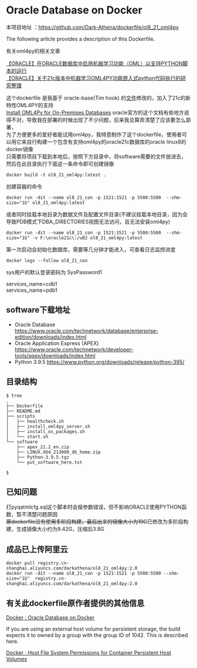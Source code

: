 # Oracle Database on Docker

本项目地址 ：https://github.com/Dark-Athena/dockerfile/ol8_21_oml4py

The following article provides a description of this Dockerfile.  

有关oml4py的相关文章

[【ORACLE】在ORACLE数据库中启用机器学习功能（OML）以支持PYTHON脚本的运行](https://www.darkathena.top/archives/oml4py-server-setup)  
[【ORACLE】关于21c版本中机器学习OML4PY功能嵌入式python代码执行的研究整理](https://www.darkathena.top/archives/about-oml4py-part2)  

这个dockerfile 是我基于 oracle-base(Tim hook) 的[文件](https://github.com/oraclebase/dockerfiles/tree/master/database/ol8_21)修改的，加入了21c的新特性OML4PY的支持  
[Install OML4Py for On-Premises Databases](https://docs.oracle.com/en/database/oracle/machine-learning/oml4py/1/mlpug/install-oml4py-premises-databases.html)
oracle官方的这个文档有些地方说得不对，导致我在部署的时候出现了不少问题，后来我总算弄清楚了应该要怎么部署，  
为了方便更多的爱好者能试用oml4py，我特意制作了这个dockerfile，使用者可以用它来自行构建一个包含有支持oml4py的oracle21c数据库的oracle linux8的docker镜像   
只需要将项目下载到本地后，按照下方目录中，将software需要的文件放进去，  
然后在此目录执行下面这一条命令即可创建镜像   
```
docker build -t ol8_21_oml4py:latest .
```
创建容器的命令
```
docker run -dit --name ol8_21_con -p 1521:1521 -p 5500:5500  --shm-size="1G" ol8_21_oml4py:latest
```
或者同时挂载本地目录为数据文件及配置文件目录(不建议挂载本地目录，因为会导致PDB模式下DBA_DIRECTORIES视图无法访问，且无法安装oml4py)
```
docker run -dit --name ol8_21_con -p 1521:1521 -p 5500:5500  --shm-size="1G" -v F:\oracle21c\:/u02 ol8_21_oml4py:latest
```

第一次启动会初始化数据库，需要等几分钟才能进入，可查看日志监控进度   
```
docker logs --follow ol8_21_con
```

sys用户的默认登录密码为 SysPassword1   

services_name=cdb1    
services_name=pdb1

## software下载地址
   - Oracle Database
       https://www.oracle.com/technetwork/database/enterprise-edition/downloads/index.html
   - Oracle Application Express (APEX)
       https://www.oracle.com/technetwork/developer-tools/apex/downloads/index.html
   - Python 3.9.5
       https://www.python.org/downloads/release/python-395/

## 目录结构
```
$ tree
.
├── Dockerfile
├── README.md
├── scripts
│   ├── healthcheck.sh
│   ├── install_oml4py_server.sh
│   ├── install_os_packages.sh
│   └── start.sh
└── software
    ├── apex_21.2_en.zip
    ├── LINUX.X64_213000_db_home.zip
    ├── Python-3.9.5.tgz
    └── put_software_here.txt

$
```

## 已知问题
打pyqatmlcfg.sql这个脚本时会报参数错误，但不影响ORACLE使用PYTHON函数，暂不清楚问题原因    
~~原dockerfile没有使用多阶段构建，最后出来的镜像大小为19G~~已修改为多阶段构建，生成镜像大小约为9.42G，压缩后3.8G

## 成品已上传阿里云
```
docker pull registry.cn-shanghai.aliyuncs.com/darkathena/ol8_21_oml4py:2.0
docker run -dit --name ol8_21_con -p 1521:1521 -p 5500:5500 --shm-size="1G"  registry.cn-shanghai.aliyuncs.com/darkathena/ol8_21_oml4py:2.0
```

## 有关此dockerfile原作者提供的其他信息

[Docker : Oracle Database on Docker](https://oracle-base.com/articles/linux/docker-oracle-database-on-docker)

If you are using an external host volume for persistent storage, the build expects it to owned by a group with the group ID of 1042. This is described here.

[Docker : Host File System Permissions for Container Persistent Host Volumes](https://oracle-base.com/articles/linux/docker-host-file-system-permissions-for-container-persistent-host-volumes)
